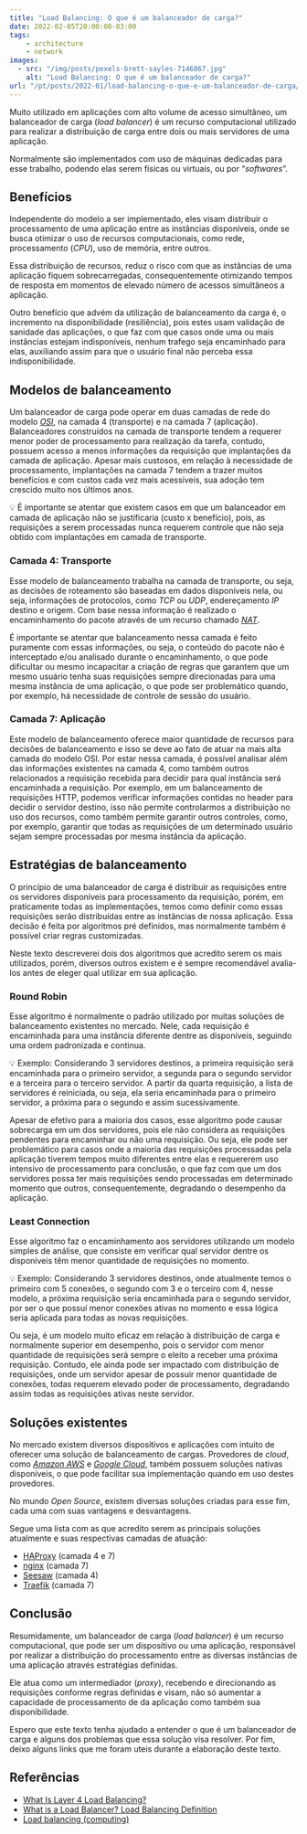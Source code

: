 ```yaml
---
title: "Load Balancing: O que é um balanceador de carga?"
date: 2022-02-05T20:00:00-03:00
tags:
    - architecture
    - network
images: 
  - src: "/img/posts/pexels-brett-sayles-7146867.jpg"
    alt: "Load Balancing: O que é um balanceador de carga?"
url: "/pt/posts/2022-01/load-balancing-o-que-e-um-balanceador-de-carga/"
---
```


Muito utilizado em aplicações com alto volume de acesso simultâneo, um balanceador de carga (*load balancer*) é um recurso computacional utilizado para realizar a distribuição de carga entre dois ou mais servidores de uma aplicação.

Normalmente são implementados com uso de máquinas dedicadas para esse trabalho, podendo elas serem físicas ou virtuais, ou por “*softwares*”. 

## Benefícios

Independente do modelo a ser implementado, eles visam distribuir o processamento de uma aplicação entre as instâncias disponíveis, onde se busca otimizar o uso de recursos computacionais, como rede, processamento (*CPU*), uso de memória, entre outros.

Essa distribuição de recursos, reduz o risco com que as instâncias de uma aplicação fiquem sobrecarregadas, consequentemente otimizando tempos de resposta em momentos de elevado número de acessos simultâneos a aplicação.

Outro benefício que advém da utilização de balanceamento da carga é, o incremento na disponibilidade (resiliência), pois estes usam validação de sanidade das aplicações, o que faz com que casos onde uma ou mais instâncias estejam indisponíveis, nenhum trafego seja encaminhado para elas, auxiliando assim para que o usuário final não perceba essa indisponibilidade.

## Modelos de balanceamento

Um balanceador de carga pode operar em duas camadas de rede do modelo [*OSI*](https://pt.wikipedia.org/wiki/Modelo_OSI), na camada 4 (transporte) e na camada 7 (aplicação). Balanceadores construídos na camada de transporte tendem a requerer menor poder de processamento para realização da tarefa, contudo, possuem acesso a menos informações da requisição que implantações da camada de aplicação. Apesar mais custosos, em relação à necessidade de processamento, implantações na camada 7 tendem a trazer muitos benefícios e com custos cada vez mais acessíveis, sua adoção tem crescido muito nos últimos anos.

<aside>
💡 É importante se atentar que existem casos em que um balanceador em camada de aplicação não se justificaria (custo x benefício), pois, as requisições a serem processadas nunca requerem controle que não seja obtido com implantações em camada de transporte.
</aside>

### Camada 4: Transporte

Esse modelo de balanceamento trabalha na camada de transporte, ou seja, as decisões de roteamento são baseadas em dados disponíveis nela, ou seja, informações de protocolos, como *TCP* ou *UDP*, endereçamento *IP* destino e origem. Com base nessa informação é realizado o encaminhamento do pacote através de um recurso chamado [*NAT*](https://pt.wikipedia.org/wiki/Network_address_translation).

É importante se atentar que balanceamento nessa camada é feito puramente com essas informações, ou seja, o conteúdo do pacote não é interceptado e/ou analisado durante o encaminhamento, o que pode dificultar ou mesmo incapacitar a criação de regras que garantem que um mesmo usuário tenha suas requisições sempre direcionadas para uma mesma instância de uma aplicação, o que pode ser problemático quando, por exemplo, há necessidade de controle de sessão do usuário.

### Camada 7: Aplicação

Este modelo de balanceamento oferece maior quantidade de recursos para decisões de balanceamento e isso se deve ao fato de atuar na mais alta camada do modelo OSI. Por estar nessa camada, é possível analisar além das informações existentes na camada 4, como também outros relacionados a requisição recebida para decidir para qual instância será encaminhada a requisição. Por exemplo, em um balanceamento de requisições HTTP, podemos verificar informações contidas no header para decidir o servidor destino, isso não permite controlarmos a distribuição no uso dos recursos, como também permite garantir outros controles, como, por exemplo, garantir que todas as requisições de um determinado usuário sejam sempre processadas por mesma instância da aplicação.

## Estratégias de balanceamento

O princípio de uma balanceador de carga é distribuir as requisições entre os servidores disponíveis para processamento da requisição, porém, em praticamente todas as implementações, temos como definir como essas requisições serão distribuídas entre as instâncias de nossa aplicação. Essa decisão é feita por algoritmos pré definidos, mas normalmente também é possível criar regras customizadas.

Neste texto descreverei dois dos algoritmos que acredito serem os mais utilizados, porém, diversos outros existem e é sempre recomendável avalia-los antes de eleger qual utilizar em sua aplicação.

### Round Robin

Esse algoritmo é normalmente o padrão utilizado por muitas soluções de balanceamento existentes no mercado. Nele, cada requisição é encaminhada para uma instância diferente dentre as disponíveis, seguindo uma ordem padronizada e continua.

<aside>
💡 Exemplo: Considerando 3 servidores destinos, a primeira requisição será encaminhada para o primeiro servidor, a segunda para o segundo servidor e a terceira para o terceiro servidor. A partir da quarta requisição, a lista de servidores é reiniciada, ou seja, ela seria encaminhada para o primeiro servidor, a próxima para o segundo e assim sucessivamente.
</aside>

Apesar de efetivo para a maioria dos casos, esse algoritmo pode causar sobrecarga em um dos servidores, pois ele não considera as requisições pendentes para encaminhar ou não uma requisição. Ou seja, ele pode ser problemático para casos onde a maioria das requisições processadas pela aplicação tiverem tempos muito diferentes entre elas e requererem uso intensivo de processamento para conclusão, o que faz com que um dos servidores possa ter mais requisições sendo processadas em determinado momento que outros, consequentemente, degradando o desempenho da aplicação.

### Least Connection

Esse algoritmo faz o encaminhamento aos servidores utilizando um modelo simples de análise, que consiste em verificar qual servidor dentre os disponíveis têm menor quantidade de requisições no momento.

<aside>
💡 Exemplo: Considerando 3 servidores destinos, onde atualmente temos o primeiro com 5 conexões, o segundo com 3 e o terceiro com 4, nesse modelo, a próxima requisição seria encaminhada para o segundo servidor, por ser o que possuí menor conexões ativas no momento e essa lógica seria aplicada para todas as novas requisições.
</aside>

Ou seja, é um modelo muito eficaz em relação à distribuição de carga e normalmente superior em desempenho, pois o servidor com menor quantidade de requisições será sempre o eleito a receber uma próxima requisição. Contudo, ele ainda pode ser impactado com distribuição de requisições, onde um servidor apesar de possuir menor quantidade de conexões, todas requerem elevado poder de processamento, degradando assim todas as requisições ativas neste servidor.

## Soluções existentes

No mercado existem diversos dispositivos e aplicações com intuito de oferecer uma solução de balanceamento de cargas. Provedores de *cloud*, como *[Amazon AWS](https://aws.amazon.com/elasticloadbalancing/)* e *[Google Cloud](https://cloud.google.com/load-balancing)*, também possuem soluções nativas disponíveis, o que pode facilitar sua implementação quando em uso destes provedores.

No mundo *Open Source*, existem diversas soluções criadas para esse fim, cada uma com suas vantagens e desvantagens. 

Segue uma lista com as que acredito serem as principais soluções atualmente e suas respectivas camadas de atuação:

- [HAProxy](https://github.com/haproxy/haproxy) (camada 4 e 7)
- [nginx](https://github.com/nginx/nginx) (camada 7)
- [Seesaw](https://github.com/google/seesaw) (camada 4)
- [Traefik](https://github.com/traefik/traefik) (camada 7)

## Conclusão

Resumidamente, um balanceador de carga (*load balancer*) é um recurso computacional, que pode ser um dispositivo ou uma aplicação, responsável por realizar a distribuição do processamento entre as diversas instâncias de uma aplicação através estratégias definidas.

Ele atua como um intermediador (*proxy*), recebendo e direcionando as requisições conforme regras definidas e visam, não só aumentar a capacidade de processamento de da aplicação como também sua disponibilidade.

Espero que este texto tenha ajudado a entender o que é um balanceador de carga e alguns dos problemas que essa solução visa resolver. Por fim, deixo alguns links que me foram uteis durante a elaboração deste texto.

## Referências

- [What Is Layer 4 Load Balancing?](https://www.nginx.com/resources/glossary/layer-4-load-balancing/)
- [What is a Load Balancer? Load Balancing Definition](https://www.citrix.com/en-in/solutions/app-delivery-and-security/load-balancing/what-is-load-balancing.html)
- [Load balancing (computing)](https://en.wikipedia.org/wiki/Load_balancing_(computing))